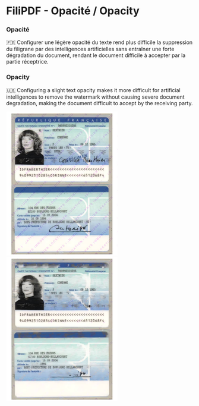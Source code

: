 # FiliPDF - Opacité / Opacity


### Opacité  
&#127467;&#127479; Configurer une légère opacité du texte rend plus difficile la suppression du filigrane par des intelligences artificielles sans entraîner une forte dégradation du document, rendant le document difficile à accepter par la partie réceptrice. 
### Opacity  
&#127482;&#127480; Configuring a slight text opacity makes it more difficult for artificial intelligences to remove the watermark without causing severe document degradation, making the document difficult to accept by the receiving party.

<img src="img/opacity_ori.jpg" width="300" height="auto"><img src="img/opacity_res.jpg" width="300" height="auto">